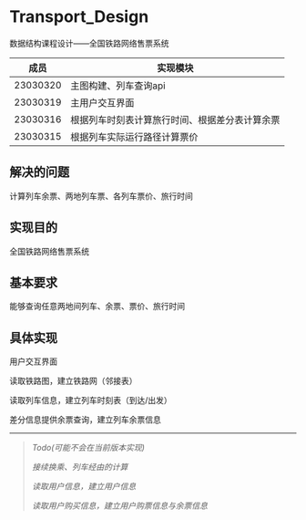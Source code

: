 # Transport_Design

数据结构课程设计——全国铁路网络售票系统

| 成员     | 实现模块                                       |
| -------- | ---------------------------------------------- |
| 23030320 | 主图构建、列车查询api                          |
| 23030319 | 主用户交互界面                                 |
| 23030316 | 根据列车时刻表计算旅行时间、根据差分表计算余票 |
| 23030315 | 根据列车实际运行路径计算票价                   |

## 解决的问题

计算列车余票、两地列车票、各列车票价、旅行时间

## 实现目的

全国铁路网络售票系统

## 基本要求

能够查询任意两地间列车、余票、票价、旅行时间

## 具体实现

用户交互界面

读取铁路图，建立铁路网（邻接表）

读取列车信息，建立列车时刻表（到达/出发）

差分信息提供余票查询，建立列车余票信息

---

> *Todo(可能不会在当前版本实现)*
>
> *接续换乘、列车经由的计算*
>
> *读取用户信息，建立用户信息*
>
> *读取用户购买信息，建立用户购票信息与余票信息*
